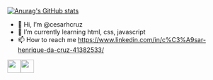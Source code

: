 [![Anurag's GitHub stats](https://github-readme-stats.vercel.app/api?username=cesarhcruz&show_icons=true&theme=dracula)](https://github.com/anuraghazra/github-readme-stats)

- 👋 Hi, I’m @cesarhcruz
- 🌱 I’m currently learning html, css, javascript
- 📫 How to reach me https://www.linkedin.com/in/c%C3%A9sar-henrique-da-cruz-41382533/

<img src="https://cdn.jsdelivr.net/gh/devicons/devicon/icons/javascript/javascript-original.svg" width="30" height="30" /><img src="https://cdn.jsdelivr.net/gh/devicons/devicon/icons/html5/html5-plain-wordmark.svg" width="30" height="30"/>

<!---
cesarhcruz/cesarhcruz is a ✨ special ✨ repository because its `README.md` (this file) appears on your GitHub profile.
You can click the Preview link to take a look at your changes.
--->

